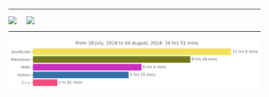 ***

<div style="justify-content: center; align-items: center;">
    <div style="display: flex; gap: 20px;">
        <img src="https://github-readme-stats.vercel.app/api?username=JW5123&show_icons=true&theme=nightowl">
        <img src="https://github-readme-stats.vercel.app/api/top-langs/?username=JW5123&theme=nightowl&layout=compact&langs_count=8" width="350px">
    </div>
</div>

***

<img src="https://github.com/JW5123/JW5123/blob/main/images/stat.svg" alt="JW5123 WakaTime Activity">
